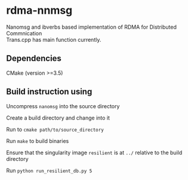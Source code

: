 # rdma-nnmsg
Nanomsg and ibverbs based implementation of RDMA for Distributed Commnication  
Trans.cpp has main function currently.

## Dependencies

CMake (version >=3.5)

## Build instruction using 

Uncompress `nanomsg` into the source directory

Create a build directory and change into it

Run to `cmake path/to/source_directory`

Run `make` to build binaries

Ensure that the singularity image `resilient` is at `../` relative to the build directory

Run `python run_resilient_db.py 5`